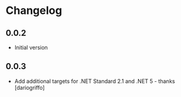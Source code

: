 # Changelog

## 0.0.2
* Initial version

## 0.0.3
* Add additional targets for .NET Standard 2.1 and .NET 5 - thanks [dariogriffo]